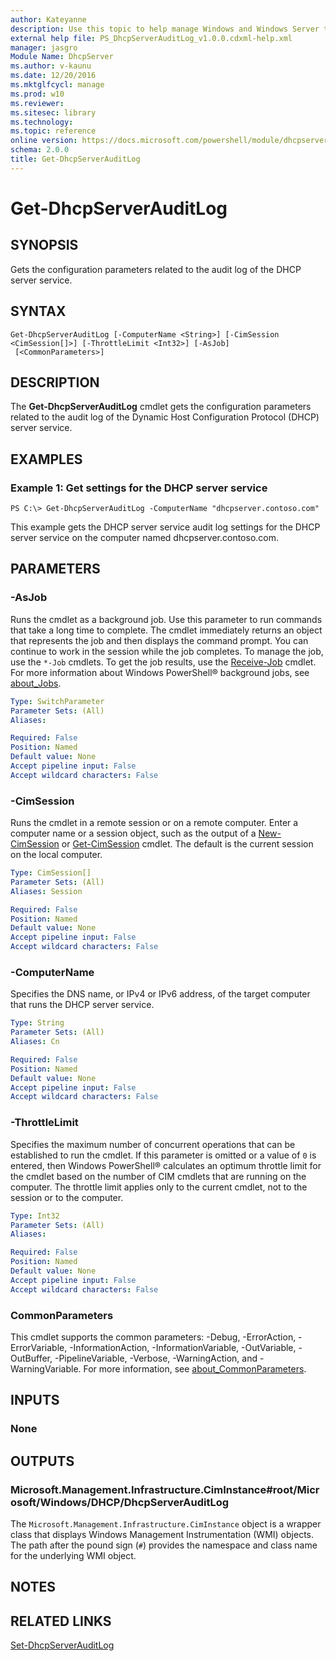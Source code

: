 ```yaml
---
author: Kateyanne
description: Use this topic to help manage Windows and Windows Server technologies with Windows PowerShell.
external help file: PS_DhcpServerAuditLog_v1.0.0.cdxml-help.xml
manager: jasgro
Module Name: DhcpServer
ms.author: v-kaunu
ms.date: 12/20/2016
ms.mktglfcycl: manage
ms.prod: w10
ms.reviewer: 
ms.sitesec: library
ms.technology: 
ms.topic: reference
online version: https://docs.microsoft.com/powershell/module/dhcpserver/get-dhcpserverauditlog?view=windowsserver2022-ps&wt.mc_id=ps-gethelp
schema: 2.0.0
title: Get-DhcpServerAuditLog
---
```


# Get-DhcpServerAuditLog

## SYNOPSIS
Gets the configuration parameters related to the audit log of the DHCP server service.

## SYNTAX

```
Get-DhcpServerAuditLog [-ComputerName <String>] [-CimSession <CimSession[]>] [-ThrottleLimit <Int32>] [-AsJob]
 [<CommonParameters>]
```

## DESCRIPTION
The **Get-DhcpServerAuditLog** cmdlet gets the configuration parameters related to the audit log of the Dynamic Host Configuration Protocol (DHCP) server service.

## EXAMPLES

### Example 1: Get settings for the DHCP server service
```
PS C:\> Get-DhcpServerAuditLog -ComputerName "dhcpserver.contoso.com"
```

This example gets the DHCP server service audit log settings for the DHCP server service on the computer named dhcpserver.contoso.com.

## PARAMETERS

### -AsJob
Runs the cmdlet as a background job.
Use this parameter to run commands that take a long time to complete. 
The cmdlet immediately returns an object that represents the job and then displays the command prompt.
You can continue to work in the session while the job completes.
To manage the job, use the `*-Job` cmdlets.
To get the job results, use the [Receive-Job](https://go.microsoft.com/fwlink/?LinkID=113372) cmdlet. 
For more information about Windows PowerShell® background jobs, see [about_Jobs](https://go.microsoft.com/fwlink/?LinkID=113251).

```yaml
Type: SwitchParameter
Parameter Sets: (All)
Aliases: 

Required: False
Position: Named
Default value: None
Accept pipeline input: False
Accept wildcard characters: False
```

### -CimSession
Runs the cmdlet in a remote session or on a remote computer.
Enter a computer name or a session object, such as the output of a [New-CimSession](https://go.microsoft.com/fwlink/p/?LinkId=227967) or [Get-CimSession](https://go.microsoft.com/fwlink/p/?LinkId=227966) cmdlet.
The default is the current session on the local computer.

```yaml
Type: CimSession[]
Parameter Sets: (All)
Aliases: Session

Required: False
Position: Named
Default value: None
Accept pipeline input: False
Accept wildcard characters: False
```

### -ComputerName
Specifies the DNS name, or IPv4 or IPv6 address, of the target computer that runs the DHCP server service.

```yaml
Type: String
Parameter Sets: (All)
Aliases: Cn

Required: False
Position: Named
Default value: None
Accept pipeline input: False
Accept wildcard characters: False
```

### -ThrottleLimit
Specifies the maximum number of concurrent operations that can be established to run the cmdlet.
If this parameter is omitted or a value of `0` is entered, then Windows PowerShell® calculates an optimum throttle limit for the cmdlet based on the number of CIM cmdlets that are running on the computer.
The throttle limit applies only to the current cmdlet, not to the session or to the computer.

```yaml
Type: Int32
Parameter Sets: (All)
Aliases: 

Required: False
Position: Named
Default value: None
Accept pipeline input: False
Accept wildcard characters: False
```

### CommonParameters
This cmdlet supports the common parameters: -Debug, -ErrorAction, -ErrorVariable, -InformationAction, -InformationVariable, -OutVariable, -OutBuffer, -PipelineVariable, -Verbose, -WarningAction, and -WarningVariable. For more information, see [about_CommonParameters](https://go.microsoft.com/fwlink/?LinkID=113216).

## INPUTS

### None

## OUTPUTS

### Microsoft.Management.Infrastructure.CimInstance#root/Microsoft/Windows/DHCP/DhcpServerAuditLog
The `Microsoft.Management.Infrastructure.CimInstance` object is a wrapper class that displays Windows Management Instrumentation (WMI) objects.
The path after the pound sign (`#`) provides the namespace and class name for the underlying WMI object.

## NOTES

## RELATED LINKS

[Set-DhcpServerAuditLog](./Set-DhcpServerAuditLog.md)

